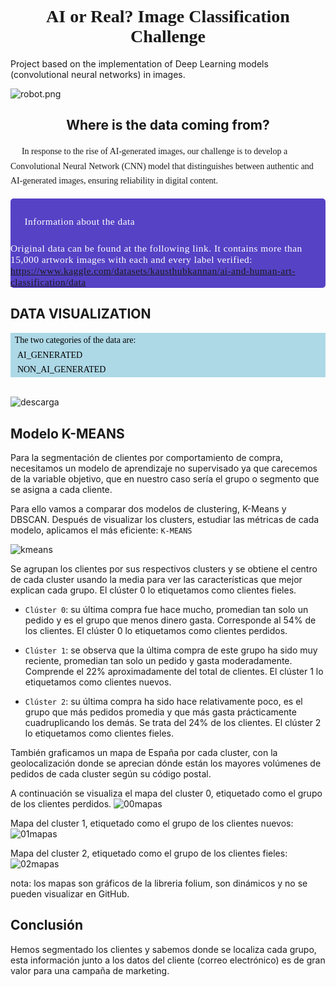 # <h1 style="font-family:verdana; text-align: center;"> AI or Real? Image Classification Challenge </h1>
Project based on the implementation of Deep Learning models (convolutional neural networks) in images.

![robot.png](https://img.freepik.com/premium-photo/arafed-robot-painting-canvas-messy-room-with-window-generative-ai_927978-24454.jpg?w=1060)

## <h2>  <center> Where is the data coming from?</center> </h2>

<div class="alert alert-block alert-info" style="font-size:14px; font-family:verdana; line-height: 1.7em;">
    📌 &nbsp;In response to the rise of AI-generated images, our challenge is to develop a Convolutional Neural Network (CNN) model that distinguishes between authentic and AI-generated images, ensuring reliability in digital content.
</div>

<div style="color:white;
           display:fill;
           border-radius:5px;
           background-color:#5642C5;
           font-size:110%;
           font-family:Verdana;
           letter-spacing:0.5px">

<p style="padding: 10px;
              color:white;">
    <br>
📍Information about the data
    
Original data can be found at the following link. It contains more than 15,000 artwork images with each and every label verified:
https://www.kaggle.com/datasets/kausthubkannan/ai-and-human-art-classification/data    
</p>
</div>

## DATA VISUALIZATION

<div class="alert alert-block alert-info" style="font-size:14px; font-family:verdana; line-height: 1.7em; background-color: #add8e6; color: #000000;">
    &nbsp; The two categories of the data are:<br>
    🔴AI_GENERATED<br>
    🔴NON_AI_GENERATED<br>
</div>
    <br>

![descarga](https://github.com/AndresMembrillo/AI_image_recognition/assets/145653361/d22477ee-9cfe-4c46-9786-1bc73e068d96)



## Modelo K-MEANS
Para la segmentación de clientes por comportamiento de compra, necesitamos un modelo de aprendizaje no supervisado ya que carecemos de la variable objetivo, que en nuestro caso sería el grupo o segmento que se asigna a cada cliente.

Para ello vamos a comparar dos modelos de clustering, K-Means y DBSCAN. Después de visualizar los clusters, estudiar las métricas de cada modelo, aplicamos el más eficiente: `K-MEANS`

![kmeans](https://github.com/AndresMembrillo/proyecto-usisa/assets/145653361/39023b00-5e1a-4691-af45-62390ea09e00)

Se agrupan los clientes por sus respectivos clusters y se obtiene el centro de cada cluster usando la media para ver las características que mejor explican cada grupo. El clúster 0  lo etiquetamos como clientes fieles.

- `Clúster 0`: su última compra fue hace mucho, promedian tan solo un pedido y es el grupo que menos dinero gasta. Corresponde al 54% de los clientes. El clúster 0  lo etiquetamos como clientes perdidos.

- `Clúster 1`: se observa que la última compra de este grupo ha sido muy reciente, promedian tan solo un pedido y gasta moderadamente. Comprende el 22% aproximadamente del total de clientes. El clúster 1  lo etiquetamos como clientes nuevos.

- `Clúster 2`: su última compra ha sido hace relativamente poco, es el grupo que más pedidos promedia y que más gasta prácticamente cuadruplicando los demás. Se trata del 24% de los clientes. El clúster 2 lo etiquetamos como clientes fieles.

También graficamos un mapa de España por cada cluster, con la geolocalización donde se aprecian dónde están los mayores volúmenes de pedidos de cada cluster según su código postal. 

A continuación se visualiza el mapa del cluster 0, etiquetado como el grupo de los clientes perdidos.
![00mapas](https://github.com/AndresMembrillo/proyecto-usisa/assets/145653361/fd60302d-47bb-436e-a1e3-b071b233d565)

Mapa del cluster 1, etiquetado como el grupo de los clientes nuevos:
![01mapas](https://github.com/AndresMembrillo/proyecto-usisa/assets/145653361/9894d5c4-40f7-4ead-ae93-c417bfe48310)

Mapa del cluster 2, etiquetado como el grupo de los clientes fieles:
![02mapas](https://github.com/AndresMembrillo/proyecto-usisa/assets/145653361/13faae0a-e58b-4482-bba6-f43718d8e7e2)

  nota: los mapas son gráficos de la libreria folium, son dinámicos y no se pueden visualizar en GitHub.

## Conclusión
Hemos segmentado los clientes y sabemos donde se localiza cada grupo, esta información junto a los datos del cliente (correo electrónico) es de gran valor para una campaña de marketing.
